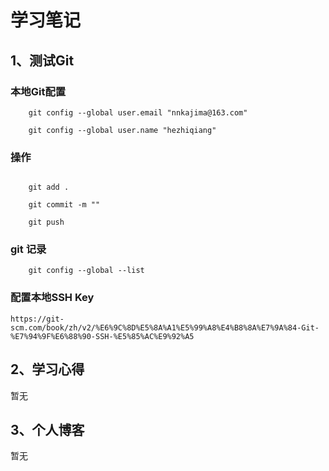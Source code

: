 # 学习笔记

## 1、测试Git

### 本地Git配置

```shell
    git config --global user.email "nnkajima@163.com"

    git config --global user.name "hezhiqiang"
```

### 操作

```shell

    git add .

    git commit -m ""

    git push
```

### git 记录

```shell
    git config --global --list
```

### 配置本地SSH Key

```
https://git-scm.com/book/zh/v2/%E6%9C%8D%E5%8A%A1%E5%99%A8%E4%B8%8A%E7%9A%84-Git-%E7%94%9F%E6%88%90-SSH-%E5%85%AC%E9%92%A5
```

## 2、学习心得

暂无

## 3、个人博客

暂无
